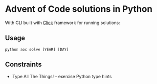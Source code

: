# Advent of Code solutions in Python

With CLI built with [Click](https://click.palletsprojects.com) framework for running solutions:

## Usage

```
python aoc solve [YEAR] [DAY]
```

## Constraints

- Type All The Things! - exercise Python type hints
